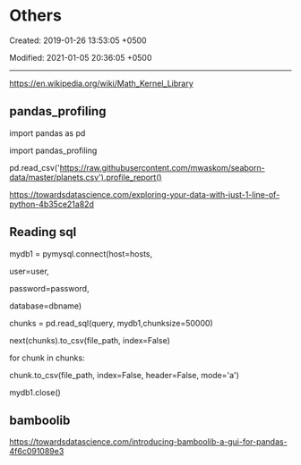# Others

Created: 2019-01-26 13:53:05 +0500

Modified: 2021-01-05 20:36:05 +0500

---

<https://en.wikipedia.org/wiki/Math_Kernel_Library>

## pandas_profiling

import pandas as pd

import pandas_profiling

pd.read_csv('<https://raw.githubusercontent.com/mwaskom/seaborn-data/master/planets.csv').profile_report()>

<https://towardsdatascience.com/exploring-your-data-with-just-1-line-of-python-4b35ce21a82d>

## Reading sql

mydb1 = pymysql.connect(host=hosts,

user=user,

password=password,

database=dbname)

chunks = pd.read_sql(query, mydb1,chunksize=50000)

next(chunks).to_csv(file_path, index=False)

for chunk in chunks:

chunk.to_csv(file_path, index=False, header=False, mode='a')

mydb1.close()

## bamboolib

<https://towardsdatascience.com/introducing-bamboolib-a-gui-for-pandas-4f6c091089e3>


